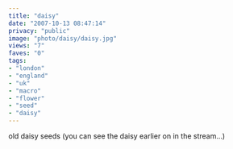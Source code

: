 ```yaml
---
title: "daisy"
date: "2007-10-13 08:47:14"
privacy: "public"
image: "photo/daisy/daisy.jpg"
views: "7"
faves: "0"
tags:
- "london"
- "england"
- "uk"
- "macro"
- "flower"
- "seed"
- "daisy"
---
```

old daisy seeds (you can see the daisy earlier on in the stream...)
